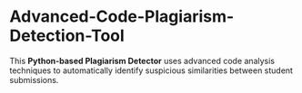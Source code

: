 # Advanced-Code-Plagiarism-Detection-Tool
This **Python-based Plagiarism Detector** uses advanced code analysis techniques to automatically identify suspicious similarities between student submissions.
